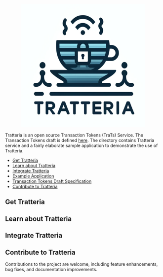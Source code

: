 <p align="center">
  <img src="docs/images/tratteria_logo.svg" alt="Tratteria Logo" title="Tratteria Logo" width="400" height="400">
</p>

Tratteria is an open source Transaction Tokens (TraTs) Service. The Transaction Tokens draft is defined [here](https://datatracker.ietf.org/doc/draft-ietf-oauth-transaction-tokens/). The directory contains Tratteria service and a fairly elaborate sample application to demonstrate the use of Tratteria.

- [Get Tratteria](#get-tratteria)
- [Learn about Tratteria](#learn-about-tratteria)
- [Integrate Tratteria](#integrate-tratteria)
- [Example Application](https://github.com/SGNL-ai/Tratteria/tree/main/example-application)
- [Transaction Tokens Draft Specification](https://datatracker.ietf.org/doc/draft-ietf-oauth-transaction-tokens/)
- [Contribute to Tratteria](#contribute-to-tratteria)

## Get Tratteria

## Learn about Tratteria

## Integrate Tratteria

## Contribute to Tratteria
Contributions to the project are welcome, including feature enhancements, bug fixes, and documentation improvements.